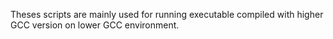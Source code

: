 Theses scripts are mainly used for running executable compiled with higher GCC version on lower GCC environment.
